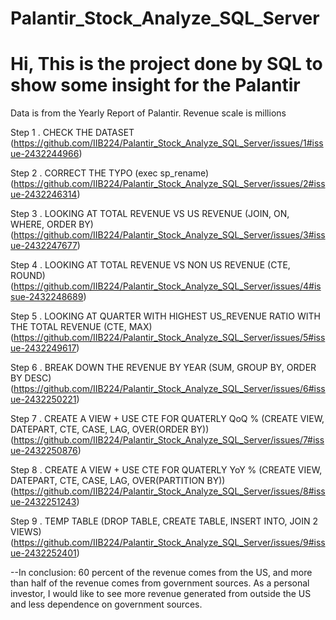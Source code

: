 # Palantir_Stock_Analyze_SQL_Server
# Hi, This is the project done by SQL to show some insight for the Palantir
Data is from the Yearly Report of Palantir. Revenue scale is millions

Step 1 . CHECK THE DATASET
(https://github.com/IIB224/Palantir_Stock_Analyze_SQL_Server/issues/1#issue-2432244966)

Step 2 . CORRECT THE TYPO (exec sp_rename)
(https://github.com/IIB224/Palantir_Stock_Analyze_SQL_Server/issues/2#issue-2432246314)

Step 3 . LOOKING AT TOTAL REVENUE VS US REVENUE 
(JOIN, ON, WHERE, ORDER BY)
(https://github.com/IIB224/Palantir_Stock_Analyze_SQL_Server/issues/3#issue-2432247677)

Step 4 . LOOKING AT TOTAL REVENUE VS NON US REVENUE
(CTE, ROUND)
(https://github.com/IIB224/Palantir_Stock_Analyze_SQL_Server/issues/4#issue-2432248689)

Step 5 . LOOKING AT QUARTER WITH HIGHEST US_REVENUE RATIO WITH THE TOTAL REVENUE
(CTE, MAX)
(https://github.com/IIB224/Palantir_Stock_Analyze_SQL_Server/issues/5#issue-2432249617)

Step 6 . BREAK DOWN THE REVENUE BY YEAR
(SUM, GROUP BY, ORDER BY DESC)
(https://github.com/IIB224/Palantir_Stock_Analyze_SQL_Server/issues/6#issue-2432250221)

Step 7 . CREATE A VIEW  + USE CTE FOR QUATERLY QoQ %
(CREATE VIEW, DATEPART, CTE, CASE, LAG, OVER(ORDER BY))
(https://github.com/IIB224/Palantir_Stock_Analyze_SQL_Server/issues/7#issue-2432250876)

Step 8 . CREATE A VIEW  + USE CTE FOR QUATERLY YoY %
(CREATE VIEW, DATEPART, CTE, CASE, LAG, OVER(PARTITION BY))
(https://github.com/IIB224/Palantir_Stock_Analyze_SQL_Server/issues/8#issue-2432251243)

Step 9 . TEMP TABLE
(DROP TABLE, CREATE TABLE, INSERT INTO, JOIN 2 VIEWS)
(https://github.com/IIB224/Palantir_Stock_Analyze_SQL_Server/issues/9#issue-2432252401)

--In conclusion:
60 percent of the revenue comes from the US, and more than half of the revenue comes from government sources. As a personal investor, I would like to see more revenue generated from outside the US and less dependence on government sources.





